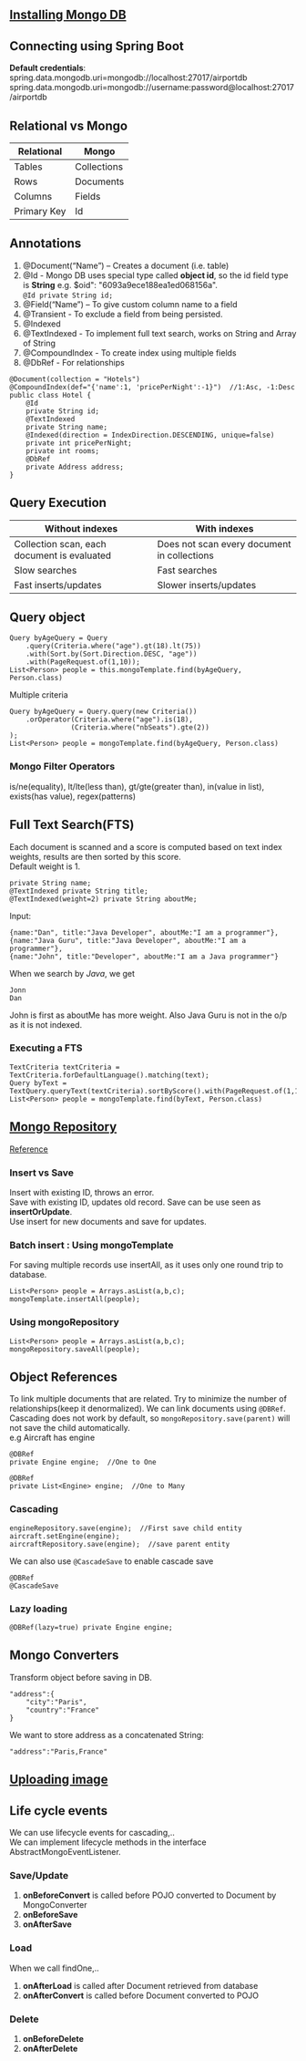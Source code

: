 ## [Installing Mongo DB](https://www.c-sharpcorner.com/article/how-to-set-up-and-starts-with-mongodb/#:~:text=Click%20on%20environment%20variables%20button,Program%20Files%5CMongoDB%5C%E2%80%9D)

## Connecting using Spring Boot
**Default credentials**: spring.data.mongodb.uri=mongodb://localhost:27017/airportdb
spring.data.mongodb.uri=mongodb://username:password@localhost:27017/airportdb

## Relational vs Mongo
| Relational  | Mongo |
| ------------- | ------------- |
| Tables  | Collections  |
| Rows  | Documents  |
| Columns  | Fields  |
| Primary Key  | Id  |

## Annotations
1.	@Document(“Name”) – Creates a document (i.e. table)
2.	@Id - Mongo DB uses special type called **object id**, so the id field type is **String** e.g. $oid": "6093a9ece188ea1ed068156a".</br> ```@Id private String id;```
3.	@Field(“Name”) – To give custom column name to a field
4.	@Transient - To exclude a field from being persisted.
5.	@Indexed
6.	@TextIndexed - To implement full text search, works on String and Array of String
7.	@CompoundIndex - To create index using multiple fields
8.	@DbRef - For relationships

```
@Document(collection = "Hotels")
@CompoundIndex(def="{'name':1, 'pricePerNight':-1}")  //1:Asc, -1:Desc
public class Hotel {
    @Id
    private String id;
    @TextIndexed
    private String name;
    @Indexed(direction = IndexDirection.DESCENDING, unique=false)
    private int pricePerNight;
    private int rooms;
    @DbRef
    private Address address;
}
```

## Query Execution
| Without indexes  | With indexes |
| ------------- | ------------- |
| Collection scan, each document is evaluated  | Does not scan every document in collections  |
| Slow searches  | Fast searches  |
| Fast inserts/updates  | Slower inserts/updates  |

## Query object
```
Query byAgeQuery = Query
    .query(Criteria.where("age").gt(18).lt(75))
    .with(Sort.by(Sort.Direction.DESC, "age"))
    .with(PageRequest.of(1,10));
List<Person> people = this.mongoTemplate.find(byAgeQuery, Person.class)
```
Multiple criteria
```
Query byAgeQuery = Query.query(new Criteria())
    .orOperator(Criteria.where("age").is(18),
               (Criteria.where("nbSeats").gte(2))
);
List<Person> people = mongoTemplate.find(byAgeQuery, Person.class)
```
### Mongo Filter Operators
is/ne(equality), lt/lte(less than), gt/gte(greater than), in(value in list), exists(has value), regex(patterns)

## Full Text Search(FTS)
Each document is scanned and a score is computed based on text index weights, results are then sorted by this score.</br>
Default weight is 1.
```
private String name;
@TextIndexed private String title;
@TextIndexed(weight=2) private String aboutMe;
```
Input:
```
{name:"Dan", title:"Java Developer", aboutMe:"I am a programmer"},
{name:"Java Guru", title:"Java Developer", aboutMe:"I am a programmer"},
{name:"John", title:"Developer", aboutMe:"I am a Java programmer"}
```
When we search by _Java_, we get
```
Jonn
Dan
```
John is first as aboutMe has more weight. Also Java Guru is not in the o/p as it is not indexed.

### Executing a FTS
```
TextCriteria textCriteria = TextCriteria.forDefaultLanguage().matching(text);
Query byText = TextQuery.queryText(textCriteria).sortByScore().with(PageRequest.of(1,10));
List<Person> people = mongoTemplate.find(byText, Person.class)
```

## [Mongo Repository](https://docs.spring.io/spring-data/mongodb/docs/current/api/org/springframework/data/mongodb/repository/MongoRepository.html)
[Reference](https://www.baeldung.com/spring-data-mongodb-tutorial)

### Insert vs Save
Insert with existing ID, throws an error.</br>
Save with existing ID, updates old record. Save can be use seen as **insertOrUpdate**.</br>
Use insert for new documents and save for updates.

### Batch insert : Using mongoTemplate
For saving multiple records use insertAll, as it uses only one round trip to database.
```
List<Person> people = Arrays.asList(a,b,c);
mongoTemplate.insertAll(people);
```

### Using mongoRepository
```
List<Person> people = Arrays.asList(a,b,c);
mongoRepository.saveAll(people);
```

## Object References
To link multiple documents that are related. Try to minimize the number of relationships(keep it denormalized). We can link documents using ```@DBRef```.</br>
Cascading does not work by default, so ```mongoRepository.save(parent)``` will not save the child automatically.</br>
e.g Aircraft has engine
```
@DBRef
private Engine engine;  //One to One
```
```
@DBRef
private List<Engine> engine;  //One to Many
```
### Cascading
```
engineRepository.save(engine);  //First save child entity
aircraft.setEngine(engine);
aircraftRepository.save(engine);  //save parent entity
```
We can also use ```@CascadeSave``` to enable cascade save
```
@DBRef
@CascadeSave
```

### Lazy loading
```@DBRef(lazy=true) private Engine engine;```

## Mongo Converters
Transform object before saving in DB.
```
"address":{
    "city":"Paris",
    "country":"France"
}
```
We want to store address as a concatenated String:
```
"address":"Paris,France"
```

## [Uploading image](https://www.baeldung.com/spring-boot-mongodb-upload-file)

## Life cycle events
We can use lifecycle events for cascading,..</br>
We can implement lifecycle methods in the interface AbstractMongoEventListener.
### Save/Update
1. **onBeforeConvert** is called before POJO converted to Document by MongoConverter
2. **onBeforeSave**
3. **onAfterSave**

### Load
When we call findOne,..
1. **onAfterLoad** is called after Document retrieved from database
2. **onAfterConvert** is called before Document converted to POJO

### Delete
1. **onBeforeDelete**
2. **onAfterDelete**
